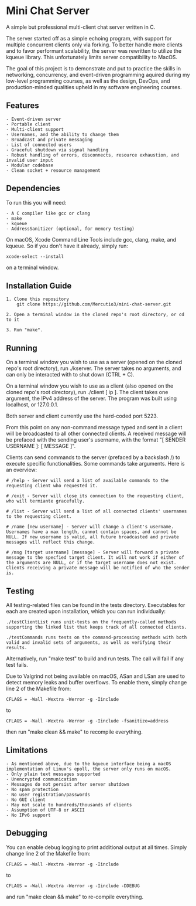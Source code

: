 # Mini Chat Server

A simple but professional multi-client chat server written in C.

The server started off as a simple echoing program, with support for multiple concurrent clients only via forking. To better handle more clients and to favor performant scalability, the server was rewritten to utilize the kqueue library. This unfortunately limits server compatibility to MacOS.

The goal of this project is to demonstrate and put to practice the skills in networking, concurrency, and event-driven programming aquired during my low-level programming courses, as well as the design, DevOps, and production-minded qualities upheld in my software engineering courses.

## Features

    - Event-driven server
    - Portable client
    - Multi-client support
    - Usernames, and the ability to change them
    - Broadcast and private messaging
    - List of connected users
    - Graceful shutdown via signal handling
    - Robust handling of errors, disconnects, resource exhaustion, and invalid user input
    - Modular codebase
    - Clean socket + resource management

## Dependencies

To run this you will need:

    - A C compiler like gcc or clang
    - make
    - kqueue
    - AddressSanitizer (optional, for memory testing)

On macOS, Xcode Command Line Tools include gcc, clang, make, and kqueue. So if you don't have it already, simply run:

    xcode-select --install

on a terminal window.

## Installation Guide

    1. Clone this repository
        git clone https://github.com/Mercutio3/mini-chat-server.git
    
    2. Open a terminal window in the cloned repo's root directory, or cd to it
    
    3. Run "make".

## Running

On a terminal window you wish to use as a server (opened on the cloned repo's root directory), run ./kserver. The server takes no arguments, and can only be interacted with to shut down (CTRL + C).

On a terminal window you wish to use as a client (also opened on the cloned repo's root directory), run ./client [ ip ]. The client takes one argument, the IPv4 address of the server. The program was built using localhost, or 127.0.0.1.

Both server and client currently use the hard-coded port 5223.

From this point on any non-command message typed and sent in a client will be broadcasted to all other connected clients. A received message will be prefaced with the sending user's username, with the format "[ SENDER USERNAME ]: [ MESSAGE ]".

Clients can send commands to the server (prefaced by a backslash /) to execute specific functionalities. Some commands take arguments. Here is an overview:

    # /help - Server will send a list of available commands to the requesting client who requested it.

    # /exit - Server will close its connection to the requesting client, who will termiante gracefully.

    # /list - Server will send a list of all connected clients' usernames to the requesting client.

    # /name [new username] - Server will change a client's username. Usernames have a max length, cannot contain spaces, and cannot be NULL. If new username is valid, all future broadcasted and private messages will reflect this change.

    # /msg [target username] [message] - Server will forward a private message to the specfied target client. It will not work if either of the arguments are NULL, or if the target username does not exist. Clients receiving a private message will be notified of who the sender is.

## Testing

All testing-related files can be found in the tests directory. Executables for each are created upon installation, which you can run individually:

    ./testClientList runs unit-tests on the frequently-called methods supporting the linked list that keeps track of all connected clients. 

    ./testCommands runs tests on the command-processing methods with both valid and invalid sets of arguments, as well as verifying their results.

Alternatively, run "make test" to build and run tests. The call will fail if any test fails.

Due to Valgrind not being available on macOS, ASan and LSan are used to detect memory leaks and buffer overflows. To enable them, simply change line 2 of the Makefile from:

    CFLAGS = -Wall -Wextra -Werror -g -Iinclude 

to

    CFLAGS = -Wall -Wextra -Werror -g -Iinclude -fsanitize=address

then run "make clean && make" to recompile everything.

## Limitations

    - As mentioned above, due to the kqueue interface being a macOS implementation of Linux's epoll, the server only runs on macOS.
    - Only plain text messages supported
    - Unencrypted communication
    - Messages do not persist after server shutdown
    - No spam protection
    - No user registration/passwords
    - No GUI client
    - May not scale to hundreds/thousands of clients
    - Assumption of UTF-8 or ASCII
    - No IPv6 support

## Debugging

You can enable debug logging to print additional output at all times. Simply change line 2 of the Makefile from:

    CFLAGS = -Wall -Wextra -Werror -g -Iinclude

to

    CFLAGS = -Wall -Wextra -Werror -g -Iinclude -DDEBUG

and run "make clean && make" to re-compile everything.